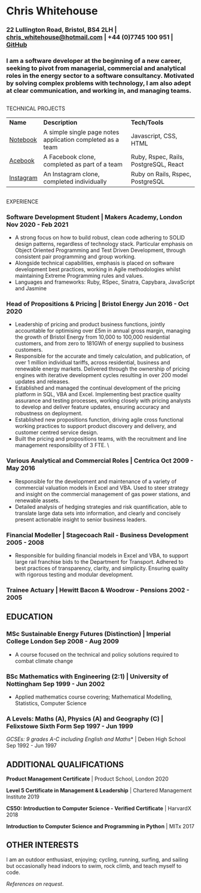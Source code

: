 
# Chris Whitehouse  


### 22 Lullington Road, Bristol, BS4 2LH | [chris_whitehouse@hotmail.com](mailto:chris_whitehouse@hotmail.com)  | +44 (0)7745 100 951 | [GitHub](https://github.com/chriswhitehouse) 


### I am a software developer at the beginning of a new career, seeking to pivot from managerial, commercial and analytical roles in the energy sector to a software consultancy. Motivated by solving complex problems with technology, I am also adept at clear communication, and working in, and managing teams.


##
TECHNICAL PROJECTS


<table>
  <tr>
   <td><strong>Name</strong>
   </td>
   <td><strong>Description</strong>
   </td>
   <td><strong>Tech/Tools</strong>
   </td>
  </tr>
  <tr>
   <td><a href="https://github.com/kikidawson/notes_app">Notebook</a>
   </td>
   <td>A simple single page notes application completed as a team
   </td>
   <td>Javascript, CSS, HTML
   </td>
  </tr>
  <tr>
   <td><a href="https://github.com/sujee09/acebook-akers-cademy">Acebook</a>
   </td>
   <td>A Facebook clone, completed as part of a team
   </td>
   <td>Ruby, Rspec, Rails, PostgreSQL, React
   </td>
  </tr>
  <tr>
   <td><a href="https://github.com/chriswhitehouse/instagram-challenge">Instagram</a>
   </td>
   <td>An Instagram clone, completed individually
   </td>
   <td>Ruby on Rails, Rspec, PostgreSQL
   </td>
  </tr>
</table>



##
EXPERIENCE


### Software Development Student | Makers Academy, London 		 	        Nov 2020 - Feb 2021



*   A strong focus on how to build robust, clean code adhering to SOLID design patterns, regardless of technology stack. Particular emphasis on Object Oriented Programming and Test Driven Development, through consistent pair programming and group working.
*   Alongside technical capabilities, emphasis is placed on software development best practices, working in Agile methodologies whilst maintaining Extreme Programming rules and values.
*   Languages and frameworks: Ruby, RSpec, Sinatra, Capybara, JavaScript and Jasmine


### Head of Propositions & Pricing | Bristol Energy  				        Jun 2016 - Oct 2020



*   Leadership of pricing and product business functions, jointly accountable for optimising over £5m in annual gross margin, managing the growth of Bristol Energy from 10,000 to 100,000 residential customers, and from zero to 181GWh of energy supplied to business customers.
*   Responsible for the accurate and timely calculation, and publication, of over 1 million individual tariffs, across residential, business and renewable energy markets. Delivered through the ownership of pricing engines with iterative development cycles resulting in over 200 model updates and releases.
*   Established and managed the continual development of the pricing platform in SQL, VBA and Excel. Implementing best practice quality assurance and testing processes, working closely with pricing analysts to develop and deliver feature updates, ensuring accuracy and robustness on deployment.
*   Established new propositions function, driving agile cross functional working practices to support product discovery and delivery, and customer centred service design.
*   Built the pricing and propositions teams, with the recruitment and line management responsibility of 3 FTE. \



### Various Analytical and Commercial Roles | Centrica	    	 		        Oct 2009 - May 2016



*   Responsible for the development and maintenance of a variety of commercial valuation models in Excel and VBA. Used to steer strategy and insight on the commercial management of gas power stations, and renewable assets.
*   Detailed analysis of hedging strategies and risk quantification, able to translate large data sets into information, and clearly and concisely present actionable insight to senior business leaders.


### Financial Modeller | Stagecoach Rail - Business Development 				           2005 - 2008



*   Responsible for building financial models in Excel and VBA, to support large rail franchise bids to the Department for Transport. Adhered to best practices of transparency, clarity, and simplicity. Ensuring quality with rigorous testing and modular development. 


### Trainee Actuary | Hewitt Bacon & Woodrow - Pensions 				          	           2002 - 2005


## EDUCATION


### MSc Sustainable Energy Futures (Distinction) | Imperial College London 	        Sep 2008 - Aug 2009

- A course focused on the technical and policy solutions required to combat climate change


### BSc Mathematics with Engineering (2:1) | University of Nottingham 		        Sep 1999 - Jun 2002

- Applied mathematics course covering; Mathematical Modelling, Statistics, Computer Science


### A Levels: Maths (A), Physics (A) and Geography (C) | Felixstowe Sixth Form 	        Sep 1997 - Jun 1999

**GCSEs: 9 grades A*-C including English and Maths** | Deben High School	          Sep 1992 - Jun 1997


## ADDITIONAL QUALIFICATIONS 

**Product Management Certificate** | Product School, London			           		          2020

**Level 5 Certificate in Management & Leadership** | Chartered Management Institute 		          2019

**CS50: Introduction to Computer Science - Verified Certificate** | HarvardX 			          2018

**Introduction to Computer Science and Programming in Python** | MITx			          2017

## OTHER INTERESTS

I am an outdoor enthusiast, enjoying; cycling, running, surfing, and sailing but occasionally head indoors to swim, rock climb, and teach myself to code.

_References on request_.
